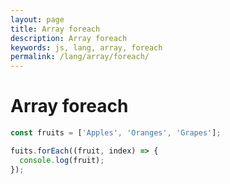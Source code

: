 ```yaml
---
layout: page
title: Array foreach
description: Array foreach
keywords: js, lang, array, foreach
permalink: /lang/array/foreach/
---
```


# Array foreach

```js
const fruits = ['Apples', 'Oranges', 'Grapes'];

fuits.forEach((fruit, index) => {
  console.log(fruit);
});
```
